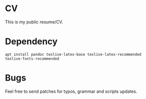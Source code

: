 CV
==

This is my public resume/CV.

Dependency
==========
`apt install pandoc texlive-latex-base texlive-latex-recommended texlive-fonts-recommended`

Bugs
====
Feel free to send patches for typos, grammar and scripts updates.
